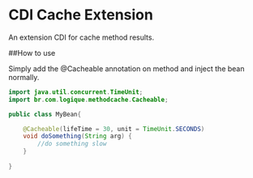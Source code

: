# CDI Cache Extension
An extension CDI for cache method results.

##How to use

Simply add the @Cacheable annotation on method and
inject the bean normally.

```java
import java.util.concurrent.TimeUnit;
import br.com.logique.methodcache.Cacheable;

public class MyBean{

    @Cacheable(lifeTime = 30, unit = TimeUnit.SECONDS)
    void doSomething(String arg) {
        //do something slow
    }
    
}

```
